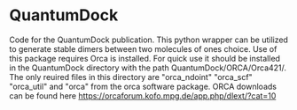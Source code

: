 # QuantumDock
Code for the QuantumDock publication. This python wrapper can be utilized to generate stable dimers between two molecules of ones choice. Use of this package requires Orca is installed. For quick use it should be installed in the QuantumDock directory with the path QuantumDock/ORCA/Orca421/. The only reuired files in this directory are "orca_ndoint" "orca_scf" "orca_util" and "orca" from the orca software package. ORCA downloads can be found here https://orcaforum.kofo.mpg.de/app.php/dlext/?cat=10
